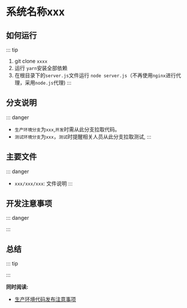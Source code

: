 # 系统名称xxx

## 如何运行
::: tip 
1. git clone `xxxx`
2. 运行 `yarn`安装全部依赖
3. 在根目录下的`server.js`文件运行 `node server.js`（不再使用`nginx`进行代理，采用`node.js`代理)
:::


## 分支说明
::: danger 
- `生产环境分支`为`xxx`,`开发`时需从此分支拉取代码。
- `测试环境分支`为`xxx`，`测试`时提醒相关人员从此分支拉取测试,
:::

## 主要文件
::: danger 
- `xxx/xxx/xxx`: 文件说明
:::


## 开发注意事项
::: danger 


:::

## 总结
::: tip 


:::

**同时阅读:** 

- [生产环境代码发布注意事项](/生产环境代码发布注意事项/必看.md)
